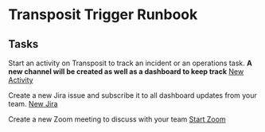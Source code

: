 # Transposit Trigger Runbook

## Tasks

Start an activity on Transposit to track an incident or an operations task. **A new channel will be created as well as a dashboard to keep track**
[New Activity](https://console.transposit.com/mc/t/yoko-test-mc-team/actions/create_transposit_activity)

Create a new Jira issue and subscribe it to all dashboard updates from your team.
[New Jira](https://console.transposit.com/mc/t/yoko-test-mc-team/actions/new_jira)

Create a new Zoom meeting to discuss with your team
[Start Zoom](https://console.transposit.com/mc/t/yoko-test-mc-team/actions/create_zoom)

